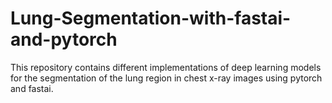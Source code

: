 # Lung-Segmentation-with-fastai-and-pytorch
This repository contains different implementations of deep learning models for the segmentation of the lung region in chest x-ray images using pytorch and fastai.
